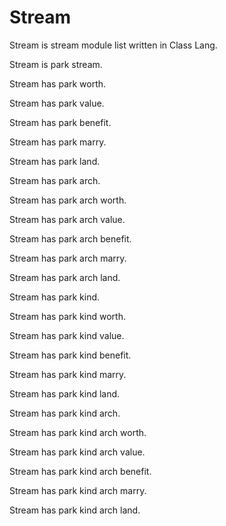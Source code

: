 # Stream

Stream is stream module list written in Class Lang.

Stream is park stream.

Stream has park worth.

Stream has park value.

Stream has park benefit.

Stream has park marry.

Stream has park land.

Stream has park arch.

Stream has park arch worth.

Stream has park arch value.

Stream has park arch benefit.

Stream has park arch marry.

Stream has park arch land.

Stream has park kind.

Stream has park kind worth.

Stream has park kind value.

Stream has park kind benefit.

Stream has park kind marry.

Stream has park kind land.

Stream has park kind arch.

Stream has park kind arch worth.

Stream has park kind arch value.

Stream has park kind arch benefit.

Stream has park kind arch marry.

Stream has park kind arch land.